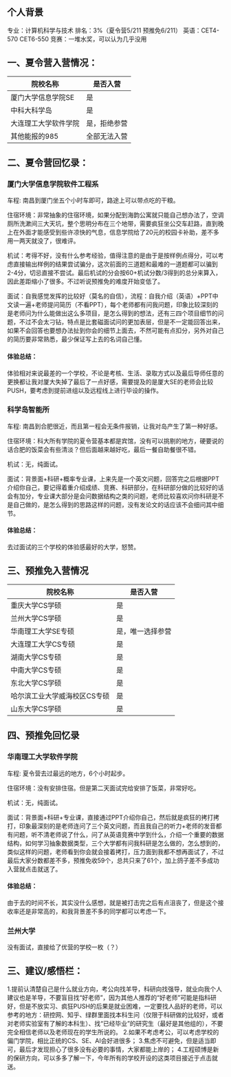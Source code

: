 ## 个人背景
专业：计算机科学与技术
排名：3%（夏令营5/211  预推免6/211）
英语：CET4-570 CET6-550
竞赛：一堆水奖，可以认为几乎没用

## 一、夏令营入营情况：


| 院校名称     | 是否入营 |
|--------------|----------|
| 厦门大学信息学院SE | 是       |
| 中科大科学岛            |    是      |
| 大连理工大学软件学院      |     是，拒绝参营     |
| 其他能报的985             |   全部无法入营      |


## 二、夏令营回忆录：

### 厦门大学信息学院软件工程系
车程: 南昌到厦门坐五个小时车即可，路途上可以带点吃的干粮。

住宿环境：非常抽象的住宿环境，如果分配到海韵公寓就只能自己想办法了，空调厕所洗漱间三大天坑，整个思明分布在三个地带，需要疯狂坐公交车赶路，直到晚上在外面才能感受到些许凉快的气息，信息学院给了20元的校园卡补助，差不多用一两天就没了，很难评。

机试：考得不好，没有什么参考经验，值得注意的是由于是按样例点得分，可以考虑直接输出样例的结果尝试骗分，这次前面的三道题和最难的一道题都可以骗到2-4分，切忌直接不尝试。最后机试的分会按60+机试分数/3得到的总分来算入，因此差距缩小了很多。不过听说预推免的难度开始变低了。

面试：自我感觉发挥的比较好（莫名的自信），流程：自我介绍（英语）+PPT中文读一遍+老师提问简历（不看PPT），每个老师都有问我问题，印象比较深刻的是老师问为什么能做出这么多项目，是怎么得到的想法，还有三四个项目细节的问题，不过不会太刁钻，特点是比套磁面试问的更加表层，但是不一定能回答出来，如果不会回答也要想办法扯到你会的细节上面去，不然可能有点扣分，另外对自己的简历要非常熟悉，最少保证写上去的名词自己懂。


#### 体验总结：
体验相对来说最差的一个学校，不论是考核、生活、录取方式以及最后导师任意的更换都让我对厦大失掉了最后了一点好感，需要提及的是厦大SE的老师会比较PUSH，要考虑到提前进组以及远程线上进行毕设的操作。
    
### 科学岛智能所
车程: 南昌到合肥很近，而且第一程会无条件报销，让我对岛产生了第一种好感。

住宿环境：科大所有学院的夏令营基本都是宾馆，没有可以挑剔的地方，硬要说的话合肥的饭菜会有些清淡？但后面越来越好吃，最后一餐自助餐很不错。

机试：无，纯面试。

面试：背景面+科研+概率专业课，上来先是一个英文问题，回答完之后根据PPT介绍你自己，要记得着重介绍成绩、竞赛、科研部分，在科研部分做的比较好的话会有加分，专业课大部分是会问数据结构之类的问题，老师比较喜欢问你科研是不是自己做的，是怎么得到的思路这样的问题，没有发论文的话应该不会细问其中细节。


#### 体验总结：
去过面试的三个学校的体验感最好的大学，怒赞。

## 三、预推免入营情况
| 院校名称     | 是否入营 |
|--------------|----------|
| 重庆大学CS学硕 | 是       |
| 兰州大学CS学硕  |    是      |
| 华南理工大学SE专硕    |     是，唯一选择参营     |
| 大连理工大学CS专硕             |    是     |
| 湖南大学CS专硕             |   是      |
| 中南大学CS专硕             |   是      |
| 东北大学CS学硕            |     是    |
| 哈尔滨工业大学威海校区CS专硕             |      是   |
| 山东大学CS学硕             |      是   |

## 四、预推免回忆录

### 华南理工大学软件学院
车程: 夏令营去过最远的地方，6个小时起步。

住宿环境：没有安排住宿。但是第二天面试完给安排了饭菜，非常好吃。

机试：无，纯面试。

面试：背景面+科研+专业课，直接通过PPT介绍你自己，然后就是疯狂的拷打拷打，印象最深刻的是老师连问了三个英文问题，而且我自己的听力+老师的发音都有问题，听不清老师说了什么，问了从英语竞赛中学到什么，介绍一个重要的数据结构，如何学习抽象数据类型，三个大学都有问我科研是怎么做的，怎么想到的，类似这样的问题，老师看到你会就会接着拷打，压力面到我都不想再面试了，不过最后大家分数都差不多，预推免收59个，总共只来了61个，加上鸽子差不多成功入营就点击就送了。


#### 体验总结：
由于去的时间不长，其实没什么感想，就是被打击完之后有点沮丧了，但是这个接收率还是非常高的，和我背景差不多的同学都可以考虑一下。


### 兰州大学
没有面试，直接给了优营的学校一枚（？）

## 三、建议/感悟栏：
1.提前认清楚自己是什么就业方向，考公向找羊导，科研向找强导，就业向我个人建议也是羊导，不要盲目找“好老师”，因为其他人推荐的“好老师”可能是指科研好，但是不放实习、疯狂PUSH的后果是就业困难，一定要找人品好的老师，可以参考的地方：研控网、知乎、绿群里面找本科生问（仅限于科研做的比较好，或者对老师实验室有了解的本科生）、找“已经毕业”的研究生（最好是其他组的），不要完全相信老师以及老师现在的学生所说的。
2.如果不考虑考公，可以考虑学校的偏门学院，相比正统的CS、SE、AI会好进很多；
3.焦虑不可避免，但是适当即可，最后才发现担心了很多没有必要的事情，大家都能上岸的；
4.工程硕博是新的保研方向，可以多多了解一下，今年所有的学校开设的这类项目接近于点击就送。